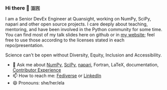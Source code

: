 ### Hi there 👋 🇧🇷

I am a Senior DevEx Engineer at Quansight, working on NumPy, SciPy, napari and other open source projects. I care deeply about teaching, mentoring, and have been involved in the Python community for some time. You can find most of my talk slides here on github or in [my website](https://melissawm.github.io); feel free to use those according to the licenses stated in each repo/presentation.

Science can't be open without Diversity, Equity, Inclusion and Accessibility.

- 💬 Ask me about [NumPy](https://numpy.org), [SciPy](https://scipy.org), [napari](https://napari.org), Fortran, LaTeX, documentation, [Contributor Experience](https://contributor-experience.org)
- 📫 How to reach me: [Fediverse](https://pynews.com.br/@melissawm) or [LinkedIn](https://www.linkedin.com/in/axequalsb/)
- 😄 Pronouns: she/her/ela
